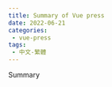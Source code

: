 ```yaml
---
title: Summary of Vue press
date: 2022-06-21
categories: 
 - vue-press
tags:
 - 中文-繁體
---
```


Summary